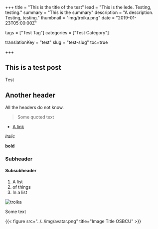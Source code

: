 +++
title = "This is the title of the test"
lead = "This is the lede. Testing, testing."
summary = "This is the summary"
description = "A description. Testing, testing."
thumbnail = "img/troika.png"
date = "2019-01-23T05:00:00Z"

tags = ["Test Tag"]
categories = ["Test Category"]


translationKey = "test"
slug = "test-slug"
toc=true

+++

## This is a test post

Test

## Another header

All the headers do not know.

> Some quoted text

- [A link](https://osbcu.ca)


*italic*

**bold**

### Subheader
#### Subsubheader
1. A list
1. of things
1. In a list


![troika](../../img/troika.png)

Some text


{{< figure src="../../img/avatar.png" title="Image Title OSBCU" >}}


